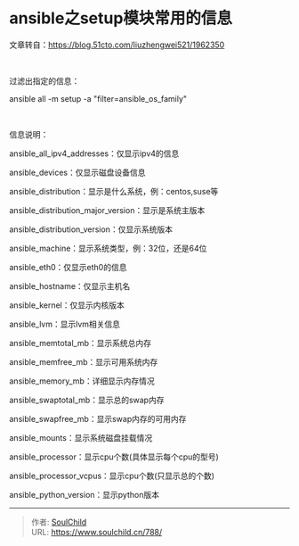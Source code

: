 # ansible之setup模块常用的信息

<!--more-->
文章转自：https://blog.51cto.com/liuzhengwei521/1962350

&nbsp;

过滤出指定的信息：

ansible all -m setup -a "filter=ansible_os_family"

&nbsp;

信息说明：

ansible_all_ipv4_addresses：仅显示ipv4的信息

ansible_devices：仅显示磁盘设备信息

ansible_distribution：显示是什么系统，例：centos,suse等

ansible_distribution_major_version：显示是系统主版本

ansible_distribution_version：仅显示系统版本

ansible_machine：显示系统类型，例：32位，还是64位

ansible_eth0：仅显示eth0的信息

ansible_hostname：仅显示主机名

ansible_kernel：仅显示内核版本

ansible_lvm：显示lvm相关信息

ansible_memtotal_mb：显示系统总内存

ansible_memfree_mb：显示可用系统内存

ansible_memory_mb：详细显示内存情况

ansible_swaptotal_mb：显示总的swap内存

ansible_swapfree_mb：显示swap内存的可用内存

ansible_mounts：显示系统磁盘挂载情况

ansible_processor：显示cpu个数(具体显示每个cpu的型号)

ansible_processor_vcpus：显示cpu个数(只显示总的个数)

ansible_python_version：显示python版本


---

> 作者: [SoulChild](https://www.soulchild.cn)  
> URL: https://www.soulchild.cn/788/  


